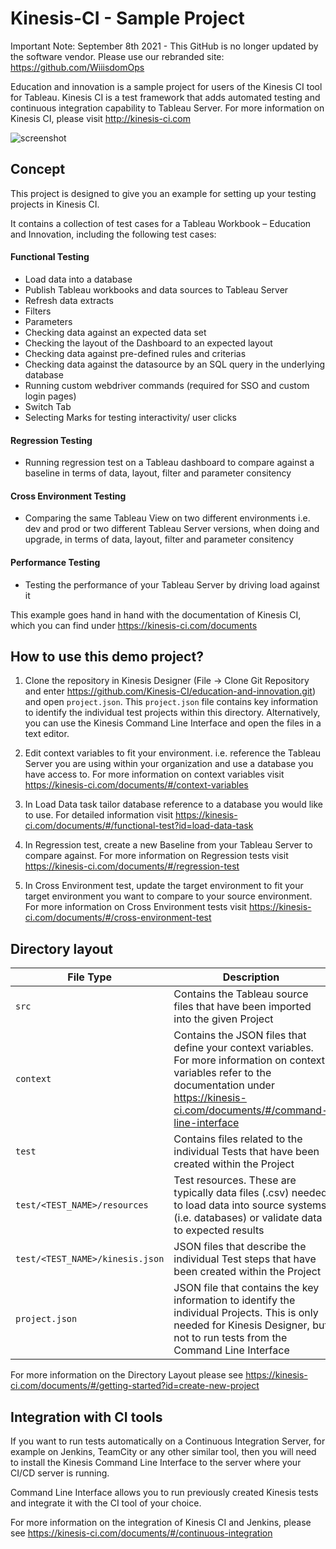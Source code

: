 # Kinesis-CI - Sample Project

Important Note:
September 8th 2021 - This GitHub is no longer updated by the software vendor.  Please use our rebranded site: https://github.com/WiiisdomOps



Education and innovation is a sample project for users of the Kinesis CI tool for Tableau.
Kinesis CI is a test framework that adds automated testing and continuous integration capability to Tableau Server.
For more information on Kinesis CI, please visit http://kinesis-ci.com

![screenshot](/screenshot.png)

## Concept

This project is designed to give you an example for setting up your testing projects in Kinesis CI.

It contains a collection of test cases for a Tableau Workbook – Education and Innovation,
including the following test cases:

#### Functional Testing
-	Load data into a database
-	Publish Tableau workbooks and data sources to Tableau Server
-	Refresh data extracts
-	Filters
-	Parameters
-	Checking data against an expected data set
-	Checking the layout of the Dashboard to an expected layout
-	Checking data against pre-defined rules and criterias
-	Checking data against the datasource by an SQL query in the underlying database
-	Running custom webdriver commands (required for SSO and custom login pages)
-	Switch Tab
-   Selecting Marks for testing interactivity/ user clicks

#### Regression Testing
-   Running regression test on a Tableau dashboard to compare against a baseline in terms of data, layout, filter and parameter consitency

#### Cross Environment Testing
-   Comparing the same Tableau View on two different environments i.e. dev and prod or two different Tableau Server versions, when doing and upgrade, in terms of data, layout, filter and parameter consitency

#### Performance Testing
-   Testing the performance of your Tableau Server by driving load against it


This example goes hand in hand with the documentation of Kinesis CI, which you can find under https://kinesis-ci.com/documents


## How to use this demo project?

1.	Clone the repository in Kinesis Designer (File -> Clone Git Repository and enter https://github.com/Kinesis-CI/education-and-innovation.git) and open ``project.json``. This ``project.json`` file contains key
information to identify the individual test projects within this directory.
Alternatively, you can use the Kinesis Command Line Interface and open the files in a text editor.

2.	Edit context variables to fit your environment. i.e. reference the Tableau Server you are using within your organization and use a database you have access to. For more information on context variables visit
https://kinesis-ci.com/documents/#/context-variables

3.	In Load Data task tailor database reference to a database you would like to use. For detailed information visit https://kinesis-ci.com/documents/#/functional-test?id=load-data-task

4.  In Regression test, create a new Baseline from your Tableau Server to compare against. For more information on Regression tests visit https://kinesis-ci.com/documents/#/regression-test

5.  In Cross Environment test, update the target environment to fit your target environment you want to compare to your source environment. For more information on Cross Environment tests visit https://kinesis-ci.com/documents/#/cross-environment-test

## Directory layout

File Type    | Description
------------ | --------------
``src`` | Contains the Tableau source files that have been imported into the given Project
``context`` | Contains the JSON files that define your context variables. For more information on context variables refer to the documentation under  https://kinesis-ci.com/documents/#/command-line-interface
``test`` | Contains files related to the individual Tests that have been created within the Project
``test/<TEST_NAME>/resources`` | Test resources. These are typically data files (.csv) needed to load data into source systems (i.e. databases) or validate data to expected results
``test/<TEST_NAME>/kinesis.json`` | JSON files that describe the individual Test steps that have been created within the Project
``project.json`` | JSON file that contains the key information to identify the individual Projects. This is only needed for Kinesis Designer, but not to run tests from the Command Line Interface

For more information on the Directory Layout please see https://kinesis-ci.com/documents/#/getting-started?id=create-new-project

## Integration with CI tools

If you want to run tests automatically on a Continuous Integration Server, for example on Jenkins, TeamCity or any other similar tool, then you will need to install the Kinesis Command Line Interface to the server where your CI/CD server is running.

Command Line Interface allows you to run previously created Kinesis tests and integrate it with the CI tool of your choice.

For more information on the integration of Kinesis CI and Jenkins, please see https://kinesis-ci.com/documents/#/continuous-integration

